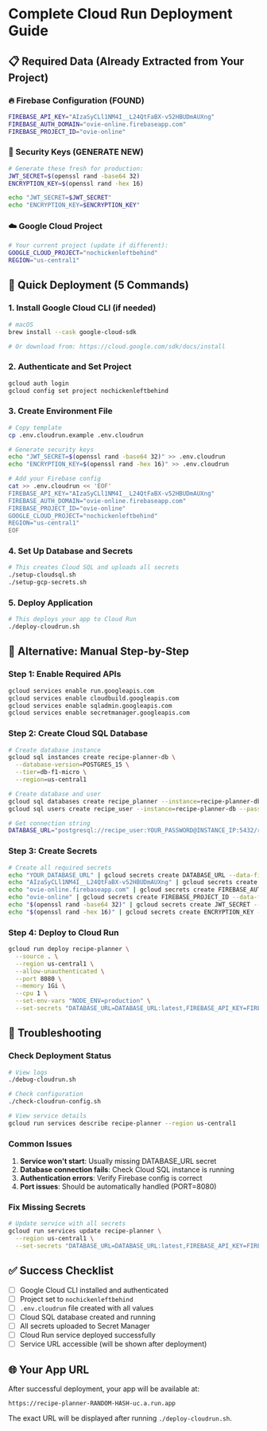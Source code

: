 # Complete Cloud Run Deployment Guide

## 📋 Required Data (Already Extracted from Your Project)

### 🔥 Firebase Configuration (FOUND)
```bash
FIREBASE_API_KEY="AIzaSyCLl1NM4I__L24QtFaBX-v52HBUDmAUXng"
FIREBASE_AUTH_DOMAIN="ovie-online.firebaseapp.com"
FIREBASE_PROJECT_ID="ovie-online"
```

### 🔐 Security Keys (GENERATE NEW)
```bash
# Generate these fresh for production:
JWT_SECRET=$(openssl rand -base64 32)
ENCRYPTION_KEY=$(openssl rand -hex 16)

echo "JWT_SECRET=$JWT_SECRET"
echo "ENCRYPTION_KEY=$ENCRYPTION_KEY"
```

### ☁️ Google Cloud Project
```bash
# Your current project (update if different):
GOOGLE_CLOUD_PROJECT="nochickenleftbehind"
REGION="us-central1"
```

## 🚀 Quick Deployment (5 Commands)

### 1. Install Google Cloud CLI (if needed)
```bash
# macOS
brew install --cask google-cloud-sdk

# Or download from: https://cloud.google.com/sdk/docs/install
```

### 2. Authenticate and Set Project
```bash
gcloud auth login
gcloud config set project nochickenleftbehind
```

### 3. Create Environment File
```bash
# Copy template
cp .env.cloudrun.example .env.cloudrun

# Generate security keys
echo "JWT_SECRET=$(openssl rand -base64 32)" >> .env.cloudrun
echo "ENCRYPTION_KEY=$(openssl rand -hex 16)" >> .env.cloudrun

# Add your Firebase config
cat >> .env.cloudrun << 'EOF'
FIREBASE_API_KEY="AIzaSyCLl1NM4I__L24QtFaBX-v52HBUDmAUXng"
FIREBASE_AUTH_DOMAIN="ovie-online.firebaseapp.com"
FIREBASE_PROJECT_ID="ovie-online"
GOOGLE_CLOUD_PROJECT="nochickenleftbehind"
REGION="us-central1"
EOF
```

### 4. Set Up Database and Secrets
```bash
# This creates Cloud SQL and uploads all secrets
./setup-cloudsql.sh
./setup-gcp-secrets.sh
```

### 5. Deploy Application
```bash
# This deploys your app to Cloud Run
./deploy-cloudrun.sh
```

## 🔧 Alternative: Manual Step-by-Step

### Step 1: Enable Required APIs
```bash
gcloud services enable run.googleapis.com
gcloud services enable cloudbuild.googleapis.com
gcloud services enable sqladmin.googleapis.com
gcloud services enable secretmanager.googleapis.com
```

### Step 2: Create Cloud SQL Database
```bash
# Create database instance
gcloud sql instances create recipe-planner-db \
  --database-version=POSTGRES_15 \
  --tier=db-f1-micro \
  --region=us-central1

# Create database and user
gcloud sql databases create recipe_planner --instance=recipe-planner-db
gcloud sql users create recipe_user --instance=recipe-planner-db --password=YOUR_PASSWORD

# Get connection string
DATABASE_URL="postgresql://recipe_user:YOUR_PASSWORD@INSTANCE_IP:5432/recipe_planner"
```

### Step 3: Create Secrets
```bash
# Create all required secrets
echo "YOUR_DATABASE_URL" | gcloud secrets create DATABASE_URL --data-file=-
echo "AIzaSyCLl1NM4I__L24QtFaBX-v52HBUDmAUXng" | gcloud secrets create FIREBASE_API_KEY --data-file=-
echo "ovie-online.firebaseapp.com" | gcloud secrets create FIREBASE_AUTH_DOMAIN --data-file=-
echo "ovie-online" | gcloud secrets create FIREBASE_PROJECT_ID --data-file=-
echo "$(openssl rand -base64 32)" | gcloud secrets create JWT_SECRET --data-file=-
echo "$(openssl rand -hex 16)" | gcloud secrets create ENCRYPTION_KEY --data-file=-
```

### Step 4: Deploy to Cloud Run
```bash
gcloud run deploy recipe-planner \
  --source . \
  --region us-central1 \
  --allow-unauthenticated \
  --port 8080 \
  --memory 1Gi \
  --cpu 1 \
  --set-env-vars "NODE_ENV=production" \
  --set-secrets "DATABASE_URL=DATABASE_URL:latest,FIREBASE_API_KEY=FIREBASE_API_KEY:latest,FIREBASE_AUTH_DOMAIN=FIREBASE_AUTH_DOMAIN:latest,FIREBASE_PROJECT_ID=FIREBASE_PROJECT_ID:latest,JWT_SECRET=JWT_SECRET:latest,ENCRYPTION_KEY=ENCRYPTION_KEY:latest"
```

## 🐛 Troubleshooting

### Check Deployment Status
```bash
# View logs
./debug-cloudrun.sh

# Check configuration
./check-cloudrun-config.sh

# View service details
gcloud run services describe recipe-planner --region us-central1
```

### Common Issues

1. **Service won't start**: Usually missing DATABASE_URL secret
2. **Database connection fails**: Check Cloud SQL instance is running
3. **Authentication errors**: Verify Firebase config is correct
4. **Port issues**: Should be automatically handled (PORT=8080)

### Fix Missing Secrets
```bash
# Update service with all secrets
gcloud run services update recipe-planner \
  --region us-central1 \
  --set-secrets "DATABASE_URL=DATABASE_URL:latest,FIREBASE_API_KEY=FIREBASE_API_KEY:latest,FIREBASE_AUTH_DOMAIN=FIREBASE_AUTH_DOMAIN:latest,FIREBASE_PROJECT_ID=FIREBASE_PROJECT_ID:latest,JWT_SECRET=JWT_SECRET:latest,ENCRYPTION_KEY=ENCRYPTION_KEY:latest"
```

## ✅ Success Checklist

- [ ] Google Cloud CLI installed and authenticated
- [ ] Project set to `nochickenleftbehind`
- [ ] `.env.cloudrun` file created with all values
- [ ] Cloud SQL database created and running
- [ ] All secrets uploaded to Secret Manager
- [ ] Cloud Run service deployed successfully
- [ ] Service URL accessible (will be shown after deployment)

## 🌐 Your App URL

After successful deployment, your app will be available at:
```
https://recipe-planner-RANDOM-HASH-uc.a.run.app
```

The exact URL will be displayed after running `./deploy-cloudrun.sh`.